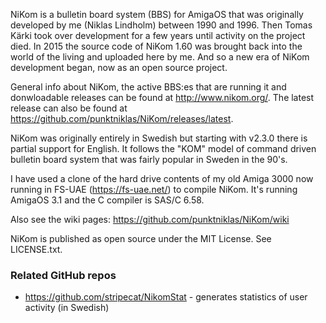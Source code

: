 NiKom is a bulletin board system (BBS) for AmigaOS that was originally developed by me (Niklas Lindholm) between 1990 and 1996. Then Tomas Kärki took over development for a few years until activity on the project died. In 2015 the source code of NiKom 1.60 was brought back into the world of the living and uploaded here by me. And so a new era of NiKom development began, now as an open source project.

General info about NiKom, the active BBS:es that are running it and donwloadable releases can be found at http://www.nikom.org/. The latest release can also be found at https://github.com/punktniklas/NiKom/releases/latest.

NiKom was originally entirely in Swedish but starting with v2.3.0 there is partial support for English. It follows the "KOM" model of command driven bulletin board system that was fairly popular in Sweden in the 90's.

I have used a clone of the hard drive contents of my old Amiga 3000 now running in FS-UAE (https://fs-uae.net/) to compile NiKom. It's running AmigaOS 3.1 and the C compiler is SAS/C 6.58.

Also see the wiki pages: https://github.com/punktniklas/NiKom/wiki

NiKom is published as open source under the MIT License. See LICENSE.txt.

### Related GitHub repos
* https://github.com/stripecat/NikomStat - generates statistics of user activity (in Swedish)
